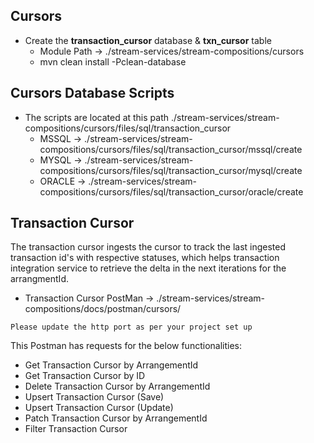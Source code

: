 ## Cursors

- Create the **transaction_cursor** database & **txn_cursor** table
  - Module Path -> ./stream-services/stream-compositions/cursors
  - mvn clean install -Pclean-database

## Cursors Database Scripts

- The scripts are located at this path  ./stream-services/stream-compositions/cursors/files/sql/transaction_cursor
  - MSSQL -> ./stream-services/stream-compositions/cursors/files/sql/transaction_cursor/mssql/create
  - MYSQL -> ./stream-services/stream-compositions/cursors/files/sql/transaction_cursor/mysql/create
  - ORACLE -> ./stream-services/stream-compositions/cursors/files/sql/transaction_cursor/oracle/create

## Transaction Cursor

The transaction cursor ingests the cursor to track the last ingested transaction id's with respective statuses, which helps transaction integration service to retrieve the delta in the next iterations for the arrangmentId.

- Transaction Cursor PostMan -> ./stream-services/stream-compositions/docs/postman/cursors/

`Please update the http port as per your project set up`

This Postman has requests for the below functionalities:

- Get Transaction Cursor by ArrangementId
- Get Transaction Cursor by ID
- Delete Transaction Cursor by ArrangementId
- Upsert Transaction Cursor (Save)
- Upsert Transaction Cursor (Update)
- Patch Transaction Cursor by ArrangementId
- Filter Transaction Cursor
